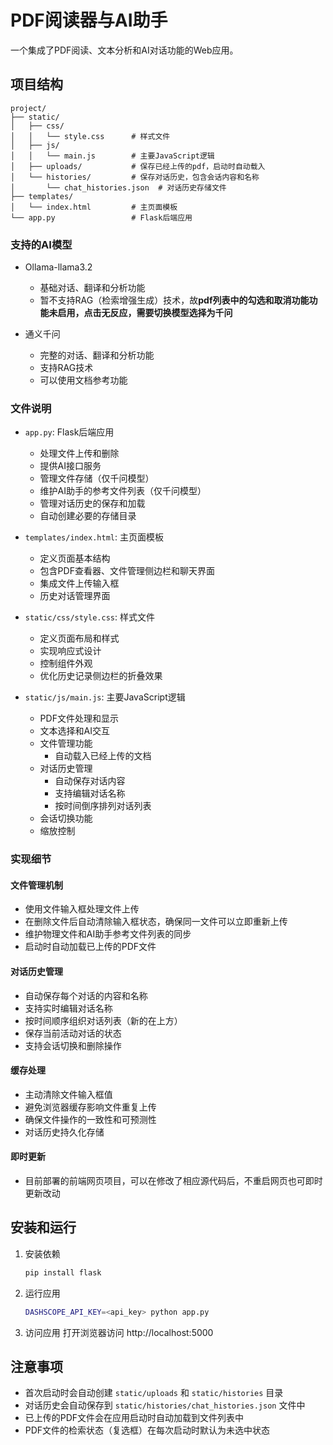 # PDF阅读器与AI助手

一个集成了PDF阅读、文本分析和AI对话功能的Web应用。

## 项目结构

```
project/
├── static/
│   ├── css/
│   │   └── style.css      # 样式文件
│   ├── js/
│   │   └── main.js        # 主要JavaScript逻辑
│   ├── uploads/           # 保存已经上传的pdf，启动时自动载入
│   └── histories/         # 保存对话历史，包含会话内容和名称
│       └── chat_histories.json  # 对话历史存储文件
├── templates/
│   └── index.html         # 主页面模板
└── app.py                 # Flask后端应用
```

### 支持的AI模型

- Ollama-llama3.2
  - 基础对话、翻译和分析功能
  - 暂不支持RAG（检索增强生成）技术，故**pdf列表中的勾选和取消功能功能未启用，点击无反应，需要切换模型选择为千问**

- 通义千问
  - 完整的对话、翻译和分析功能
  - 支持RAG技术
  - 可以使用文档参考功能

### 文件说明

- `app.py`: Flask后端应用
  - 处理文件上传和删除
  - 提供AI接口服务
  - 管理文件存储（仅千问模型）
  - 维护AI助手的参考文件列表（仅千问模型）
  - 管理对话历史的保存和加载
  - 自动创建必要的存储目录

- `templates/index.html`: 主页面模板
  - 定义页面基本结构
  - 包含PDF查看器、文件管理侧边栏和聊天界面
  - 集成文件上传输入框
  - 历史对话管理界面

- `static/css/style.css`: 样式文件
  - 定义页面布局和样式
  - 实现响应式设计
  - 控制组件外观
  - 优化历史记录侧边栏的折叠效果

- `static/js/main.js`: 主要JavaScript逻辑
  - PDF文件处理和显示
  - 文本选择和AI交互
  - 文件管理功能
    - 自动载入已经上传的文档
  - 对话历史管理
    - 自动保存对话内容
    - 支持编辑对话名称
    - 按时间倒序排列对话列表
  - 会话切换功能
  - 缩放控制

### 实现细节

#### 文件管理机制
- 使用文件输入框处理文件上传
- 在删除文件后自动清除输入框状态，确保同一文件可以立即重新上传
- 维护物理文件和AI助手参考文件列表的同步
- 启动时自动加载已上传的PDF文件

#### 对话历史管理
- 自动保存每个对话的内容和名称
- 支持实时编辑对话名称
- 按时间顺序组织对话列表（新的在上方）
- 保存当前活动对话的状态
- 支持会话切换和删除操作

#### 缓存处理
- 主动清除文件输入框值
- 避免浏览器缓存影响文件重复上传
- 确保文件操作的一致性和可预测性
- 对话历史持久化存储

#### 即时更新
- 目前部署的前端网页项目，可以在修改了相应源代码后，不重启网页也可即时更新改动

## 安装和运行

1. 安装依赖
    ```bash
    pip install flask
    ```

2. 运行应用
    ```bash
    DASHSCOPE_API_KEY=<api_key> python app.py
    ```

3. 访问应用
    打开浏览器访问 http://localhost:5000

## 注意事项

- 首次启动时会自动创建 `static/uploads` 和 `static/histories` 目录
- 对话历史会自动保存到 `static/histories/chat_histories.json` 文件中
- 已上传的PDF文件会在应用启动时自动加载到文件列表中
- PDF文件的检索状态（复选框）在每次启动时默认为未选中状态